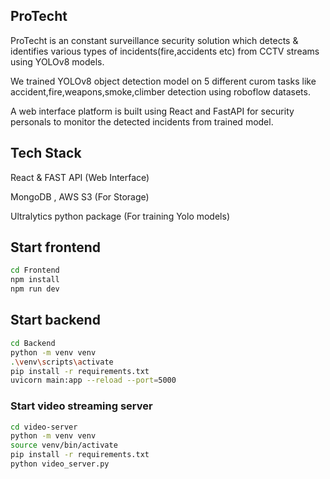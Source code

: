 ## ProTecht 

ProTecht is an constant surveillance security solution which detects & identifies various types of incidents(fire,accidents etc) from CCTV streams using YOLOv8 models.

We trained YOLOv8 object detection model on 5 different curom tasks like accident,fire,weapons,smoke,climber detection using roboflow datasets.

A web interface platform is built using React and FastAPI for security personals to monitor the detected incidents from trained model.

## Tech Stack 
React & FAST API (Web Interface)  

MongoDB , AWS S3 (For Storage)   

Ultralytics python package (For training Yolo models)   

## Start frontend
```bash
cd Frontend
npm install
npm run dev
```

## Start backend

```bash
cd Backend
python -m venv venv
.\venv\scripts\activate
pip install -r requirements.txt
uvicorn main:app --reload --port=5000
```

### Start video streaming server
```bash
cd video-server
python -m venv venv
source venv/bin/activate
pip install -r requirements.txt
python video_server.py
```
